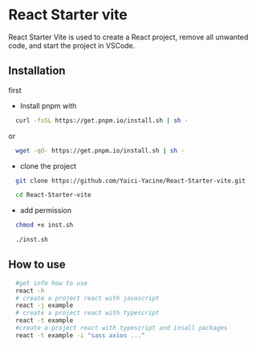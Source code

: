 
# React Starter vite 
React Starter Vite is used to create a React project, remove all unwanted code, and start the project in VSCode.



## Installation

first

 - Install pnpm with 
```bash
  curl -fsSL https://get.pnpm.io/install.sh | sh -
```
or
```bash
  wget -qO- https://get.pnpm.io/install.sh | sh -
```
 - clone the project
```bash
  git clone https://github.com/Yaici-Yacine/React-Starter-vite.git
```

```bash
  cd React-Starter-vite
```
 - add permission
```bash
  chmod +x inst.sh 
```
```bash
  ./inst.sh 
```

## How to use
```bash
  #get info how to use
  react -h 
  # create a project react with javascript
  react -j example
  # create a project react with typescript
  react -t example
  #create a project react with typescript and insall packages
  react -t example -i "sass axios ..."
```

